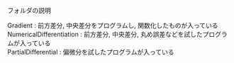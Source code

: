 フォルダの説明  
  
Gradient : 前方差分, 中央差分をプログラムし, 関数化したものが入っている  
NumericalDifferentiation : 前方差分, 中央差分, 丸め誤差などを試したプログラムが入っている  
PartialDifferential : 偏微分を試したプログラムが入っている  
